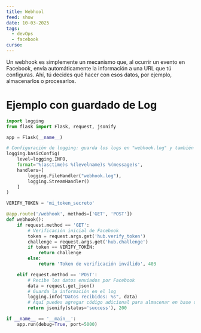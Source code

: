 ```yaml
---
title: Webhool
feed: show
date: 10-03-2025
tags:
  - devOps
  - facebook
curso:
---
```

Un webhook es simplemente un mecanismo que, al ocurrir un evento en Facebook, envía automáticamente la información a una URL que tú configuras. Ahí, tú decides qué hacer con esos datos, por ejemplo, almacenarlos o procesarlos.

# Ejemplo con guardado de Log
```Python
import logging
from flask import Flask, request, jsonify

app = Flask(__name__)

# Configuración de logging: guarda los logs en "webhook.log" y también los muestra en consola
logging.basicConfig(
    level=logging.INFO,
    format='%(asctime)s %(levelname)s %(message)s',
    handlers=[
        logging.FileHandler("webhook.log"),
        logging.StreamHandler()
    ]
)

VERIFY_TOKEN = 'mi_token_secreto'

@app.route('/webhook', methods=['GET', 'POST'])
def webhook():
    if request.method == 'GET':
        # Verificación inicial de Facebook
        token = request.args.get('hub.verify_token')
        challenge = request.args.get('hub.challenge')
        if token == VERIFY_TOKEN:
            return challenge
        else:
            return 'Token de verificación inválido', 403

    elif request.method == 'POST':
        # Recibe los datos enviados por Facebook
        data = request.get_json()
        # Guarda la información en el log
        logging.info("Datos recibidos: %s", data)
        # Aquí puedes agregar código adicional para almacenar en base de datos, etc.
        return jsonify(status='success'), 200

if __name__ == '__main__':
    app.run(debug=True, port=5000)

```

